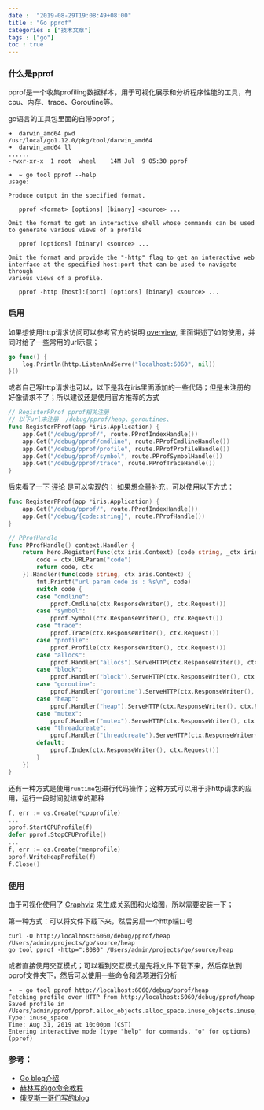```yaml
---
date :  "2019-08-29T19:08:49+08:00" 
title : "Go pprof" 
categories : ["技术文章"] 
tags : ["go"] 
toc : true
---
```


### 什么是pprof

pprof是一个收集profiling数据样本，用于可视化展示和分析程序性能的工具，有cpu、内存、trace、Goroutine等。

go语言的工具包里面的自带pprof；

```shell
➜  darwin_amd64 pwd
/usr/local/go1.12.0/pkg/tool/darwin_amd64
➜  darwin_amd64 ll
......
-rwxr-xr-x  1 root  wheel    14M Jul  9 05:30 pprof
```

```
➜  ~ go tool pprof --help                                                      
usage:                                                                         
                                                                               
Produce output in the specified format.                                        
                                                                               
   pprof <format> [options] [binary] <source> ...                              
                                                                               
Omit the format to get an interactive shell whose commands can be used         
to generate various views of a profile                                         
                                                                               
   pprof [options] [binary] <source> ...                                       
                                                                               
Omit the format and provide the "-http" flag to get an interactive web
interface at the specified host:port that can be used to navigate through
various views of a profile.

   pprof -http [host]:[port] [options] [binary] <source> ...                                                 
```

### 启用

如果想使用http请求访问可以参考官方的说明 [overview](https://golang.org/pkg/net/http/pprof/#pkg-overview), 里面讲述了如何使用，并同时给了一些常用的url示意；

```go
go func() {
	log.Println(http.ListenAndServe("localhost:6060", nil))
}()
```

或者自己写http请求也可以，以下是我在iris里面添加的一些代码；但是未注册的好像请求不了；所以建议还是使用官方推荐的方式

```go
// RegisterPProf pprof相关注册
// 以下url未注册  /debug/pprof/heap、goroutines、
func RegisterPProf(app *iris.Application) {
	app.Get("/debug/pprof/", route.PProfIndexHandle())
	app.Get("/debug/pprof/cmdline", route.PProfCmdlineHandle())
	app.Get("/debug/pprof/profile", route.PProfProfileHandle())
	app.Get("/debug/pprof/symbol", route.PProfSymbolHandle())
	app.Get("/debug/pprof/trace", route.PProfTraceHandle())
}
```

后来看了一下 [评论](https://artem.krylysov.com/blog/2017/03/13/profiling-and-optimizing-go-web-applications/#comment-3640502941) 是可以实现的； 如果想全量补充，可以使用以下方式：

```go
func RegisterPProf(app *iris.Application) {
	app.Get("/debug/pprof/", route.PProfIndexHandle())
	app.Get("/debug/{code:string}", route.PProfHandle())
}

// PProfHandle
func PProfHandle() context.Handler {
	return hero.Register(func(ctx iris.Context) (code string, _ctx iris.Context) {
		code = ctx.URLParam("code")
		return code, ctx
	}).Handler(func(code string, ctx iris.Context) {
		fmt.Printf("url param code is : %s\n", code)
		switch code {
		case "cmdline":
			pprof.Cmdline(ctx.ResponseWriter(), ctx.Request())
		case "symbol":
			pprof.Symbol(ctx.ResponseWriter(), ctx.Request())
		case "trace":
			pprof.Trace(ctx.ResponseWriter(), ctx.Request())
		case "profile":
			pprof.Profile(ctx.ResponseWriter(), ctx.Request())
		case "allocs":
			pprof.Handler("allocs").ServeHTTP(ctx.ResponseWriter(), ctx.Request())
		case "block":
			pprof.Handler("block").ServeHTTP(ctx.ResponseWriter(), ctx.Request())
		case "goroutine":
			pprof.Handler("goroutine").ServeHTTP(ctx.ResponseWriter(), ctx.Request())
		case "heap":
			pprof.Handler("heap").ServeHTTP(ctx.ResponseWriter(), ctx.Request())
		case "mutex":
			pprof.Handler("mutex").ServeHTTP(ctx.ResponseWriter(), ctx.Request())
		case "threadcreate":
			pprof.Handler("threadcreate").ServeHTTP(ctx.ResponseWriter(), ctx.Request())
		default:
			pprof.Index(ctx.ResponseWriter(), ctx.Request())
		}
	})
}
```

还有一种方式是使用`runtime`包进行代码操作；这种方式可以用于非http请求的应用，运行一段时间就结束的那种

```go
f, err := os.Create(*cpuprofile)
...
pprof.StartCPUProfile(f)
defer pprof.StopCPUProfile()
...
f, err := os.Create(*memprofile)
pprof.WriteHeapProfile(f)
f.Close()
```

### 使用

由于可视化使用了 [Graphviz](https://www.graphviz.org/) 来生成关系图和火焰图，所以需要安装一下；

第一种方式：可以将文件下载下来，然后另启一个http端口号

```shell
curl -O http://localhost:6060/debug/pprof/heap /Users/admin/projects/go/source/heap
go tool pprof -http=":8080" /Users/admin/projects/go/source/heap
```

或者直接使用交互模式；可以看到交互模式是先将文件下载下来，然后存放到pprof文件夹下，然后可以使用一些命令和选项进行分析

```shell
➜  ~ go tool pprof http://localhost:6060/debug/pprof/heap
Fetching profile over HTTP from http://localhost:6060/debug/pprof/heap
Saved profile in /Users/admin/pprof/pprof.alloc_objects.alloc_space.inuse_objects.inuse_space.003.pb.gz
Type: inuse_space
Time: Aug 31, 2019 at 10:00pm (CST)
Entering interactive mode (type "help" for commands, "o" for options)
(pprof) 
```

### 参考：

- [Go blog介绍](https://blog.golang.org/profiling-go-programs)
- [赫林写的go命令教程](https://github.com/hyper0x/go_command_tutorial/blob/master/0.12.md)
- [俄罗斯一哥们写的blog](https://artem.krylysov.com/blog/2017/03/13/profiling-and-optimizing-go-web-applications/)

